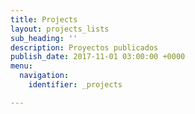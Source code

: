 ```yaml
---
title: Projects
layout: projects_lists
sub_heading: ''
description: Proyectos publicados
publish_date: 2017-11-01 03:00:00 +0000
menu:
  navigation:
    identifier: _projects

---
```

